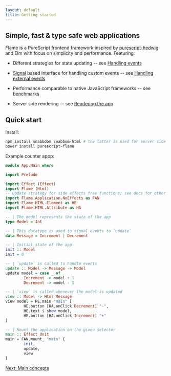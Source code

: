 ```yaml
---
layout: default
title: Getting started
---
```


## Simple, fast & type safe web applications

Flame is a PureScript frontend framework inspired by [purescript-hedwig](https://github.com/utkarshkukreti/purescript-hedwig) and Elm with focus on simplicity and performance. Featuring:

* Different strategies for state updating -- see [Handling events](events)

* [Signal](https://pursuit.purescript.org/packages/purescript-signal) based interface for handling custom events -- see [Handling external events](events#handling-external-events)

* Performance comparable to native JavaScript frameworks -- see [benchmarks](benchmarks)

* Server side rendering -- see [Rendering the app](rendering)

## Quick start

Install:

```bash
npm install snabbdom snabbom-html # the latter is used for server side rendering
bower install purescript-flame
```

Example counter appp:

```haskell
module App.Main where

import Prelude

import Effect (Effect)
import Flame (Html)
-- Update strategy for side effects free functions; see docs for other strategies
import Flame.Application.NoEffects as FAN
import Flame.HTML.Element as HE
import Flame.HTML.Attribute as HA

-- | The model represents the state of the app
type Model = Int

-- | This datatype is used to signal events to `update`
data Message = Increment | Decrement

-- | Initial state of the app
init :: Model
init = 0

-- | `update` is called to handle events
update :: Model -> Message -> Model
update model = case _ of
        Increment -> model + 1
        Decrement -> model - 1

-- | `view` is called whenever the model is updated
view :: Model -> Html Message
view model = HE.main "main" [
        HE.button [HA.onClick Decrement] "-",
        HE.text $ show model,
        HE.button [HA.onClick Increment] "+"
]

-- | Mount the application on the given selector
main :: Effect Unit
main = FAN.mount_ "main" {
        init,
        update,
        view
}
```

<a href="/concepts" class="direction">Next: Main concepts</a>
